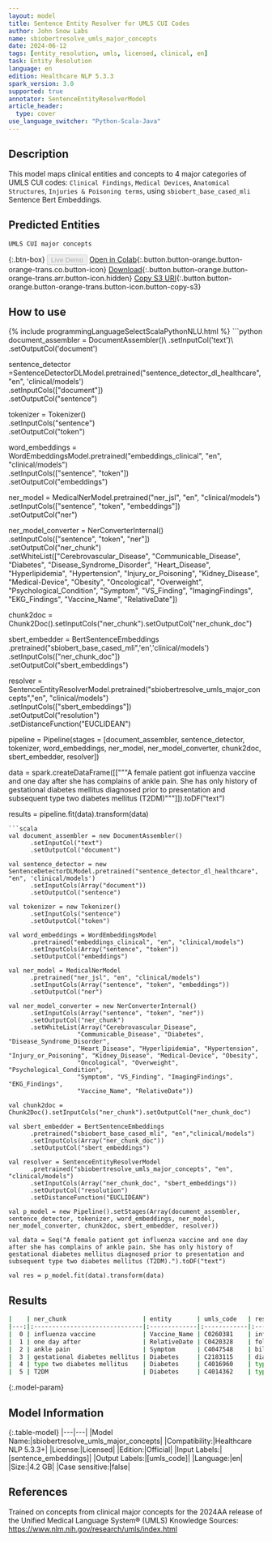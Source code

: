 ```yaml
---
layout: model
title: Sentence Entity Resolver for UMLS CUI Codes
author: John Snow Labs
name: sbiobertresolve_umls_major_concepts
date: 2024-06-12
tags: [entity_resolution, umls, licensed, clinical, en]
task: Entity Resolution
language: en
edition: Healthcare NLP 5.3.3
spark_version: 3.0
supported: true
annotator: SentenceEntityResolverModel
article_header:
  type: cover
use_language_switcher: "Python-Scala-Java"
---
```


## Description

This model maps clinical entities and concepts to 4 major categories of UMLS CUI codes: `Clinical Findings`, `Medical Devices`, `Anatomical Structures`, `Injuries & Poisoning terms`, using `sbiobert_base_cased_mli` Sentence Bert Embeddings.

## Predicted Entities

`UMLS CUI major concepts`

{:.btn-box}
<button class="button button-orange" disabled>Live Demo</button>
[Open in Colab](https://colab.research.google.com/github/JohnSnowLabs/spark-nlp-workshop/blob/master/tutorials/Certification_Trainings/Healthcare/3.Clinical_Entity_Resolvers.ipynb){:.button.button-orange.button-orange-trans.co.button-icon}
[Download](https://s3.amazonaws.com/auxdata.johnsnowlabs.com/clinical/models/sbiobertresolve_umls_major_concepts_en_5.3.3_3.0_1718199675652.zip){:.button.button-orange.button-orange-trans.arr.button-icon.hidden}
[Copy S3 URI](s3://auxdata.johnsnowlabs.com/clinical/models/sbiobertresolve_umls_major_concepts_en_5.3.3_3.0_1718199675652.zip){:.button.button-orange.button-orange-trans.button-icon.button-copy-s3}

## How to use



<div class="tabs-box" markdown="1">
{% include programmingLanguageSelectScalaPythonNLU.html %}
```python
document_assembler = DocumentAssembler()\
      .setInputCol('text')\
      .setOutputCol('document')

sentence_detector =SentenceDetectorDLModel.pretrained("sentence_detector_dl_healthcare", "en", 'clinical/models')\
      .setInputCols(["document"])\
      .setOutputCol("sentence")

tokenizer = Tokenizer()\
      .setInputCols("sentence")\
      .setOutputCol("token")

word_embeddings = WordEmbeddingsModel.pretrained("embeddings_clinical", "en", "clinical/models")\
      .setInputCols(["sentence", "token"])\
      .setOutputCol("embeddings")

ner_model = MedicalNerModel.pretrained("ner_jsl", "en", "clinical/models")\
    .setInputCols(["sentence", "token", "embeddings"])\
    .setOutputCol("ner")

ner_model_converter = NerConverterInternal()\
    .setInputCols(["sentence", "token", "ner"])\
    .setOutputCol("ner_chunk")\
    .setWhiteList(["Cerebrovascular_Disease", "Communicable_Disease", "Diabetes", "Disease_Syndrome_Disorder", 
                   "Heart_Disease", "Hyperlipidemia", "Hypertension", "Injury_or_Poisoning", "Kidney_Disease", "Medical-Device", "Obesity", 
                   "Oncological", "Overweight", "Psychological_Condition", 
                   "Symptom", "VS_Finding", "ImagingFindings", "EKG_Findings", 
                   "Vaccine_Name", "RelativeDate"])

chunk2doc = Chunk2Doc().setInputCols("ner_chunk").setOutputCol("ner_chunk_doc")

sbert_embedder = BertSentenceEmbeddings\
     .pretrained("sbiobert_base_cased_mli",'en','clinical/models')\
     .setInputCols(["ner_chunk_doc"])\
     .setOutputCol("sbert_embeddings")

resolver = SentenceEntityResolverModel.pretrained("sbiobertresolve_umls_major_concepts","en", "clinical/models") \
     .setInputCols(["sbert_embeddings"]) \
     .setOutputCol("resolution")\
     .setDistanceFunction("EUCLIDEAN")

pipeline = Pipeline(stages = [document_assembler, sentence_detector, tokenizer, word_embeddings, ner_model, ner_model_converter, chunk2doc, sbert_embedder, resolver])

data = spark.createDataFrame([["""A female patient got influenza vaccine and one day after she has complains of ankle pain. She has only history of gestational diabetes mellitus diagnosed prior to presentation and subsequent type two diabetes mellitus (T2DM)"""]]).toDF("text")

results = pipeline.fit(data).transform(data)
```
```scala
val document_assembler = new DocumentAssembler()
      .setInputCol("text")
      .setOutputCol("document")

val sentence_detector = new SentenceDetectorDLModel.pretrained("sentence_detector_dl_healthcare", "en", 'clinical/models')
      .setInputCols(Array("document"))
      .setOutputCol("sentence")

val tokenizer = new Tokenizer()
      .setInputCols("sentence")
      .setOutputCol("token")

val word_embeddings = WordEmbeddingsModel
      .pretrained("embeddings_clinical", "en", "clinical/models")
      .setInputCols(Array("sentence", "token"))
      .setOutputCol("embeddings")

val ner_model = MedicalNerModel
      .pretrained("ner_jsl", "en", "clinical/models")
      .setInputCols(Array("sentence", "token", "embeddings"))
      .setOutputCol("ner")

val ner_model_converter = new NerConverterInternal()
      .setInputCols(Array("sentence", "token", "ner"))
      .setOutputCol("ner_chunk")
      .setWhiteList(Array("Cerebrovascular_Disease", 
                   "Communicable_Disease", "Diabetes", "Disease_Syndrome_Disorder", 
                   "Heart_Disease", "Hyperlipidemia", "Hypertension", "Injury_or_Poisoning", "Kidney_Disease", "Medical-Device", "Obesity", 
                   "Oncological", "Overweight", "Psychological_Condition", 
                   "Symptom", "VS_Finding", "ImagingFindings", "EKG_Findings", 
                   "Vaccine_Name", "RelativeDate"))

val chunk2doc = Chunk2Doc().setInputCols("ner_chunk").setOutputCol("ner_chunk_doc")

val sbert_embedder = BertSentenceEmbeddings
      .pretrained("sbiobert_base_cased_mli", "en","clinical/models")
      .setInputCols(Array("ner_chunk_doc"))
      .setOutputCol("sbert_embeddings")
    
val resolver = SentenceEntityResolverModel
      .pretrained("sbiobertresolve_umls_major_concepts", "en", "clinical/models")
      .setInputCols(Array("ner_chunk_doc", "sbert_embeddings"))
      .setOutputCol("resolution")
      .setDistanceFunction("EUCLIDEAN")

val p_model = new Pipeline().setStages(Array(document_assembler, sentence_detector, tokenizer, word_embeddings, ner_model, ner_model_converter, chunk2doc, sbert_embedder, resolver))
    
val data = Seq("A female patient got influenza vaccine and one day after she has complains of ankle pain. She has only history of gestational diabetes mellitus diagnosed prior to presentation and subsequent type two diabetes mellitus (T2DM).").toDF("text")  

val res = p_model.fit(data).transform(data)
```
</div>

## Results

```bash
|    | ner_chunk                     | entity       | umls_code   | resolution                                 | all_k_results                                       | all_k_distances                              | all_k_cosine_distances                       | all_k_resolutions                                                                |
|---:|:------------------------------|:-------------|:------------|:-------------------------------------------|:----------------------------------------------------|:---------------------------------------------|:---------------------------------------------|:---------------------------------------------------------------------------------|
|  0 | influenza vaccine             | Vaccine_Name | C0260381    | influenza vaccination                      | C0260381:::C1260452:::C4302763:::C4473357:::C3476...| 6.5367:::6.8250:::7.2029:::7.5281:::7.7098...| 0.0708:::0.0776:::0.0854:::0.0947:::0.0969...| influenza vaccination:::vaccin for influenza:::influenza vaccination given:::d...|
|  1 | one day after                 | RelativeDate | C0420328    | follow-up 1 day (finding)                  | C0420328:::C4534547:::C5441960:::C3843067:::C3842...| 7.2691:::8.1345:::8.6351:::9.3661:::9.6892...| 0.0814:::0.1016:::0.1151:::0.1348:::0.1451...| follow-up 1 day (finding):::initial day:::1/day:::within 1 day or less:::sudde...|
|  2 | ankle pain                    | Symptom      | C4047548    | bilateral ankle joint pain                 | C4047548:::C4315239:::C2032293:::C2089776:::C0576...| 4.8134:::6.7158:::6.9567:::7.1444:::7.1515...| 0.0337:::0.0665:::0.0703:::0.0751:::0.0741...| bilateral ankle joint pain:::joint and leg pain:::bilateral calf pain:::ankle ...|
|  3 | gestational diabetes mellitus | Diabetes     | C2183115    | diabetes mellitus during pregnancy         | C2183115:::C3161145:::C3532257:::C4303558:::C3840...| 5.2200:::6.3563:::6.9305:::7.1692:::7.2144...| 0.0401:::0.0596:::0.0717:::0.0750:::0.0773...| diabetes mellitus during pregnancy:::hx gestational diabetes:::gestational dia...|
|  4 | type two diabetes mellitus    | Diabetes     | C4016960    | type 2 diabetes mellitus, association with | C4016960:::C4014362:::C4016735:::C3532488:::C0260...| 4.3761:::5.4035:::5.5192:::6.1712:::6.2650...| 0.0285:::0.0438:::0.0460:::0.0568:::0.0583...| type 2 diabetes mellitus, association with:::type 2 diabetes mellitus (t2d):::...|
|  5 | T2DM                          | Diabetes     | C4014362    | type 2 diabetes mellitus (t2d)             | C4014362:::C1320657:::C4016960:::C4016735:::C0260...| 7.2798:::7.7099:::8.2517:::8.6288:::8.7378...| 0.0821:::0.0929:::0.1043:::0.1171:::0.1163...| type 2 diabetes mellitus (t2d):::type diabetes:::type 2 diabetes mellitus, ass...|
```

{:.model-param}
## Model Information

{:.table-model}
|---|---|
|Model Name:|sbiobertresolve_umls_major_concepts|
|Compatibility:|Healthcare NLP 5.3.3+|
|License:|Licensed|
|Edition:|Official|
|Input Labels:|[sentence_embeddings]|
|Output Labels:|[umls_code]|
|Language:|en|
|Size:|4.2 GB|
|Case sensitive:|false|

## References

Trained on concepts from clinical major concepts for the 2024AA release of the Unified Medical Language System® (UMLS) Knowledge Sources: https://www.nlm.nih.gov/research/umls/index.html